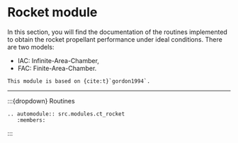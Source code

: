 # Rocket module

In this section, you will find the documentation of the routines implemented to obtain the rocket propellant performance under ideal conditions.
There are two models:
   * IAC: Infinite-Area-Chamber,
   * FAC: Finite-Area-Chamber.

```{note}
This module is based on {cite:t}`gordon1994`.
```

***

:::{dropdown} Routines
```{eval-rst}
.. automodule:: src.modules.ct_rocket
   :members:
```
:::
